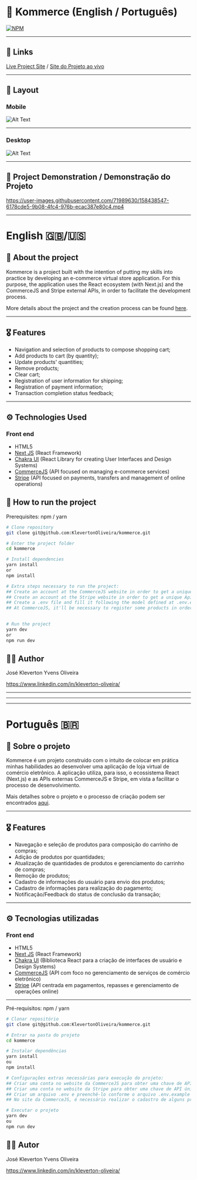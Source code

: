 # 🛒 Kommerce (English / Português)
[![NPM](https://img.shields.io/npm/l/react)](https://github.com/KlevertonOliveira/kommerce/blob/main/LICENSE)

---
## :link: Links
[Live Project Site](https://kommerce-klevertonoliveira.vercel.app/) /
[Site do Projeto ao vivo](https://kommerce-klevertonoliveira.vercel.app/)

---

## :art: Layout
### Mobile
![Alt Text](project_preview/kommerce-mobile.png)

---

### Desktop
![Alt Text](project_preview/kommerce-desktop.png)

---

## :movie_camera: Project Demonstration / Demonstração do Projeto

https://user-images.githubusercontent.com/71989630/158438547-6178cde5-9b08-4fc4-976b-ecac387e80c4.mp4

---

# English :uk:/:us:

## :mag_right: About the project

Kommerce is a project built with the intention of putting my skills into practice by developing an e-commerce virtual store application. For this purpose, the application uses the React ecosystem (with Next.js) and the CommerceJS and Stripe external APIs, in order to facilitate the development process.

More details about the project and the creation process can be found [here](MODIFICAR).

---

## :medal_military: Features
* Navigation and selection of products to compose shopping cart;
* Add products to cart (by quantity);
* Update products' quantities;
* Remove products;
* Clear cart;
* Registration of user information for shipping;
* Registration of payment information;
* Transaction completion status feedback;

----

## :gear: Technologies Used

### Front end
- HTML5
- [Next JS](https://nextjs.org/) (React Framework)
- [Chakra UI](https://chakra-ui.com/) (React Library for creating User Interfaces and Design Systems)
- [CommerceJS](https://commercejs.com/) (API focused on managing e-commerce services)
- [Stripe](https://stripe.com/br) (API focused on payments, transfers and management of online operations)

## :file_folder: How to run the project 

Prerequisites: npm / yarn

```bash
# Clone repository
git clone git@github.com:KlevertonOliveira/kommerce.git

# Enter the project folder
cd kommerce

# Install dependencies
yarn install 
or 
npm install

# Extra steps necessary to run the project:
## Create an account at the CommerceJS website in order to get a unique Api key (public and sandbox).
## Create an account at the Stripe website in order to get a unique Api key.
## Create a .env file and fill it following the model defined at .env.example using the Api keys obtained previously;
## At CommerceJS, it'll be necessary to register some products in order be able to use them inside the application.
 

# Run the project
yarn dev
or
npm run dev
```

## :raising_hand_man: Author

José Kleverton Yvens Oliveira

https://www.linkedin.com/in/kleverton-oliveira/

---
---
---

# Português :brazil:

## :mag_right: Sobre o projeto

Kommerce é um projeto construído com o intuito de colocar em prática minhas habilidades ao desenvolver uma aplicação de loja virtual de comércio eletrônico. A aplicação utiliza, para isso, o ecossistema React (Next.js) e as APIs externas CommerceJS e Stripe, em vista a facilitar o processo de desenvolvimento.

Mais detalhes sobre o projeto e o processo de criação podem ser encontrados [aqui](MODIFICAR).

---

## :medal_military: Features
* Navegação e seleção de produtos para composição do carrinho de compras;
* Adição de produtos por quantidades;
* Atualização de quantidades de produtos e gerenciamento do carrinho de compras;
* Remoção de produtos;
* Cadastro de informações do usuário para envio dos produtos;
* Cadastro de informações para realização do pagamento;
* Notificação/Feedback do status de conclusão da transação;

---

## :gear: Tecnologias utilizadas

### Front end
- HTML5
- [Next JS](https://nextjs.org/) (React Framework)
- [Chakra UI](https://chakra-ui.com/) (Biblioteca React para a criação de interfaces de usuário e Design Systems)
- [CommerceJS](https://commercejs.com/) (API com foco no gerenciamento de serviços de comércio eletrônico)
- [Stripe](https://stripe.com/br) (API centrada em pagamentos, repasses e gerenciamento de operações online)

---

Pré-requisitos: npm / yarn

```bash
# Clonar repositório
git clone git@github.com:KlevertonOliveira/kommerce.git

# Entrar na pasta do projeto
cd kommerce

# Instalar dependências
yarn install 
ou 
npm install

# Configurações extras necessárias para execução do projeto:
## Criar uma conta no website da CommerceJS para obter uma chave de API única (public e sandbox).
## Criar uma conta no website da Stripe para obter uma chave de API única.
## Criar um arquivo .env e preenchê-lo conforme o arquivo .env.example usando as chaves de API obtidas anteriormente;
## No site da CommerceJS, é necessário realizar o cadastro de alguns produtos para a utilização dos mesmos dentro da aplicação.

# Executar o projeto
yarn dev
ou
npm run dev
```

## :raising_hand_man: Autor

José Kleverton Yvens Oliveira

https://www.linkedin.com/in/kleverton-oliveira/


